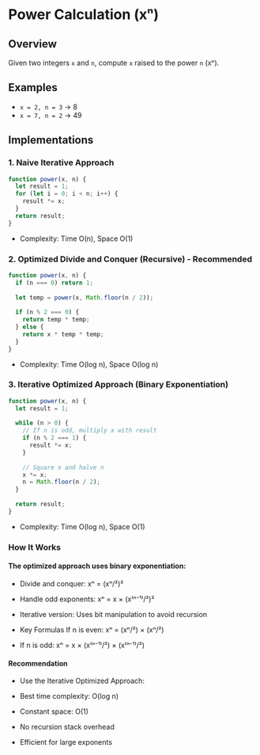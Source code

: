# Power Calculation (xⁿ)

## Overview
Given two integers `x` and `n`, compute `x` raised to the power `n` (xⁿ).

## Examples
- `x = 2, n = 3` → 8
- `x = 7, n = 2` → 49

## Implementations

### 1. Naive Iterative Approach
```javascript
function power(x, n) {
  let result = 1;
  for (let i = 0; i < n; i++) {
    result *= x;
  }
  return result;
}
```
- Complexity: Time O(n), Space O(1)

### 2. Optimized Divide and Conquer (Recursive) - Recommended
```javascript
function power(x, n) {
  if (n === 0) return 1;
  
  let temp = power(x, Math.floor(n / 2));
  
  if (n % 2 === 0) {
    return temp * temp;
  } else {
    return x * temp * temp;
  }
}
```
- Complexity: Time O(log n), Space O(log n)

### 3. Iterative Optimized Approach (Binary Exponentiation)
```javascript
function power(x, n) {
  let result = 1;
  
  while (n > 0) {
    // If n is odd, multiply x with result
    if (n % 2 === 1) {
      result *= x;
    }
    
    // Square x and halve n
    x *= x;
    n = Math.floor(n / 2);
  }
  
  return result;
}
```
- Complexity: Time O(log n), Space O(1)

### How It Works
#### The optimized approach uses binary exponentiation:

- Divide and conquer: xⁿ = (xⁿ/²)²

- Handle odd exponents: xⁿ = x × (x⁽ⁿ⁻¹⁾/²)²

- Iterative version: Uses bit manipulation to avoid recursion

- Key Formulas
If n is even: xⁿ = (xⁿ/²) × (xⁿ/²)

- If n is odd: xⁿ = x × (x⁽ⁿ⁻¹⁾/²) × (x⁽ⁿ⁻¹⁾/²)

#### Recommendation
- Use the Iterative Optimized Approach:

- Best time complexity: O(log n)

- Constant space: O(1)

- No recursion stack overhead

- Efficient for large exponents